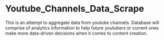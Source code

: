 # Youtube_Channels_Data_Scrape
This is an attempt to aggregate data from youtube channels. Database will comprise of analytics information to help future youtubers or current ones make more data-driven decisions when it comes to content creation.
